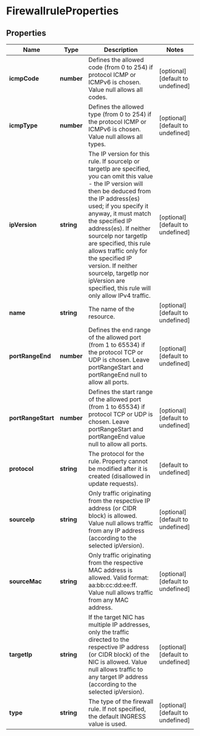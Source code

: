 # FirewallruleProperties

## Properties
| Name | Type | Description | Notes |
| ------------ | ------------- | ------------- | ------------- |
| **icmpCode** | **number** | Defines the allowed code (from 0 to 254) if protocol ICMP or ICMPv6 is chosen. Value null allows all codes. | [optional] [default to undefined] |
| **icmpType** | **number** | Defines the allowed type (from 0 to 254) if the protocol ICMP or ICMPv6 is chosen. Value null allows all types. | [optional] [default to undefined] |
| **ipVersion** | **string** | The IP version for this rule. If sourceIp or targetIp are specified, you can omit this value - the IP version will then be deduced from the IP address(es) used; if you specify it anyway, it must match the specified IP address(es). If neither sourceIp nor targetIp are specified, this rule allows traffic only for the specified IP version. If neither sourceIp, targetIp nor ipVersion are specified, this rule will only allow IPv4 traffic. | [optional] [default to undefined] |
| **name** | **string** | The name of the  resource. | [optional] [default to undefined] |
| **portRangeEnd** | **number** | Defines the end range of the allowed port (from 1 to 65534) if the protocol TCP or UDP is chosen. Leave portRangeStart and portRangeEnd null to allow all ports. | [optional] [default to undefined] |
| **portRangeStart** | **number** | Defines the start range of the allowed port (from 1 to 65534) if protocol TCP or UDP is chosen. Leave portRangeStart and portRangeEnd value null to allow all ports. | [optional] [default to undefined] |
| **protocol** | **string** | The protocol for the rule. Property cannot be modified after it is created (disallowed in update requests). | [default to undefined] |
| **sourceIp** | **string** | Only traffic originating from the respective IP address (or CIDR block) is allowed. Value null allows traffic from any IP address (according to the selected ipVersion). | [optional] [default to undefined] |
| **sourceMac** | **string** | Only traffic originating from the respective MAC address is allowed. Valid format: aa:bb:cc:dd:ee:ff. Value null allows traffic from any MAC address. | [optional] [default to undefined] |
| **targetIp** | **string** | If the target NIC has multiple IP addresses, only the traffic directed to the respective IP address (or CIDR block) of the NIC is allowed. Value null allows traffic to any target IP address (according to the selected ipVersion). | [optional] [default to undefined] |
| **type** | **string** | The type of the firewall rule. If not specified, the default INGRESS value is used. | [optional] [default to undefined] |


